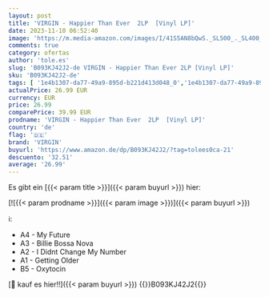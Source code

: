 ```yaml
---
layout: post
title: 'VIRGIN - Happier Than Ever  2LP  [Vinyl LP]'
date: 2023-11-10 06:52:40
image: 'https://m.media-amazon.com/images/I/41S5AN8bQwS._SL500_._SL400_.jpg'
comments: true
category: ofertas
author: 'tole.es'
slug: 'B093KJ42J2-de VIRGIN - Happier Than Ever 2LP [Vinyl LP]'
sku: 'B093KJ42J2-de'
tags: [ '1e4b1307-da77-49a9-895d-b221d413d048_0','1e4b1307-da77-49a9-895d-b221d413d048_7601','905a2af1-15b0-41e8-8d66-5164d18c431a_0','Arborist Merchandising Root','Artist Pages Filter Nodes','AutoRip','Custom Stores','Featured Categories','Formate','Main Albums','Musik Kategorien','Musik-CDs & Vinyl','Pop','Regions','Regular Stores','Self Service','Shops','Special Features Stores','USA & Großbritannien','Vinyl','virgin','🇩🇪', ]
actualPrice: 26.99 EUR
currency: EUR
price: 26.99
comparePrice: 39.99 EUR
prodname: 'VIRGIN - Happier Than Ever  2LP  [Vinyl LP]'
country: 'de'
flag: '🇩🇪'
brand: 'VIRGIN'
buyurl: 'https://www.amazon.de/dp/B093KJ42J2/?tag=tolees0ca-21'
descuento: '32.51'
average: '26.99'
---
```


Es gibt ein [{{< param title >}}]({{< param buyurl >}}) hier:

[![{{< param prodname >}}]({{< param image >}})]({{< param buyurl >}})

ℹ️:

- A4 - My Future
- A3 - Billie Bossa Nova
- A2 - I Didnt Change My Number
- A1 - Getting Older
- B5 - Oxytocin

[🛒 kauf es hier!!]({{< param buyurl >}})
{{<world>}}B093KJ42J2{{</world>}}
